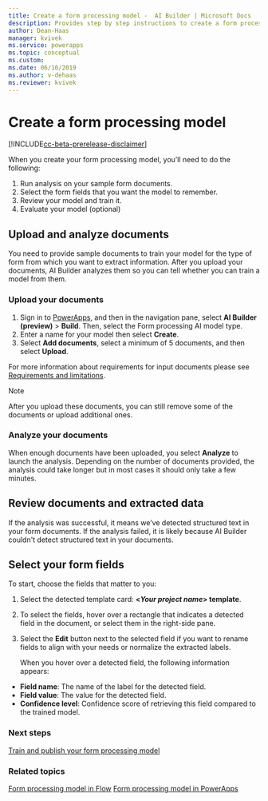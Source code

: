 ```yaml
---
title: Create a form processing model -  AI Builder | Microsoft Docs
description: Provides step by step instructions to create a form processing model in AI Builder.
author: Dean-Haas
manager: kvivek
ms.service: powerapps
ms.topic: conceptual
ms.custom: 
ms.date: 06/10/2019
ms.author: v-dehaas
ms.reviewer: kvivek
---
```


# Create a form processing model

[!INCLUDE[cc-beta-prerelease-disclaimer](./includes/cc-beta-prerelease-disclaimer.md)]

When  you create your form processing model, you’ll need to do the following:

1. Run analysis on your sample form documents.
2. Select the form fields that you want the model to remember.
3. Review your model and train it.
4. Evaluate your model (optional)


## Upload and analyze documents

You need to provide sample documents to train your model for the type of form from which you want to extract information. After you upload your documents, AI Builder analyzes them so you can tell whether you can train a model from them.

### Upload your documents

1. Sign in to [PowerApps](https://web.powerapps.com), and then in the navigation pane, select **AI Builder (preview)** > **Build**. Then, select the Form processing AI model type.
2. Enter a name for your model then select **Create**. 
3. Select **Add documents**, select a minimum of 5 documents, and then select **Upload**.

For more information about requirements for input documents please see [Requirements and limitations](form-processing-model-requirements.md).
> [!NOTE] 
>
> After you upload these documents, you can still remove some of the documents or upload additional ones.

### Analyze your documents

When enough documents have been uploaded, you select **Analyze** to launch the analysis. Depending on the number of documents provided, the analysis could take longer but in most cases it should only take a few minutes.

## Review documents and extracted data

If the analysis was successful, it means we’ve detected structured text in your form documents. If the analysis failed, it is likely because AI Builder couldn't detect structured text in your documents.

 
## Select your form fields

To start, choose the fields that matter to you:

 1. Select the detected template card: **\<*Your project name*> template**.
 1. To select the fields, hover over a rectangle that indicates a detected field in the document, or select them in the right-side pane.
 1. Select the **Edit** button next to the selected field if you want to rename fields to align with your needs or normalize the extracted labels.

    When you hover over a detected field, the following information appears:

- **Field name**: The name of the label for the detected field.
- **Field value**: The value for the detected field.
- **Confidence level**: Confidence score of retrieving this field compared to the trained model.

### Next steps

[Train and publish your form processing model](form-processing-train.md)

### Related topics

[Form processing model in Flow](form-processing-model-in-flow.md)
[Form processing model in PowerApps](form-processor-component-in-powerapps.md)